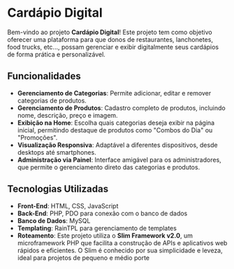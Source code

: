 # Cardápio Digital

Bem-vindo ao projeto **Cardápio Digital**! Este projeto tem como objetivo oferecer uma plataforma para que donos de restaurantes, lanchonetes, food trucks, etc...,  possam gerenciar e exibir digitalmente seus cardápios de forma prática e personalizável.

## Funcionalidades

- **Gerenciamento de Categorias**: Permite adicionar, editar e remover categorias de produtos.
- **Gerenciamento de Produtos**: Cadastro completo de produtos, incluindo nome, descrição, preço e imagem.
- **Exibição na Home**: Escolha quais categorias deseja exibir na página inicial, permitindo destaque de produtos como "Combos do Dia" ou "Promoções".
- **Visualização Responsiva**: Adaptável a diferentes dispositivos, desde desktops até smartphones.
- **Administração via Painel**: Interface amigável para os administradores, que permite o gerenciamento direto das categorias e produtos.

## Tecnologias Utilizadas

- **Front-End**: HTML, CSS, JavaScript
- **Back-End**: PHP, PDO para conexão com o banco de dados
- **Banco de Dados**: MySQL
- **Templating**: RainTPL para gerenciamento de templates
- **Roteamento**: Este projeto utiliza o **Slim Framework v2.0**, um microframework PHP que facilita a construção de APIs e aplicativos web rápidos e eficientes. O Slim é conhecido por sua simplicidade e leveza, ideal para projetos de pequeno e médio porte

